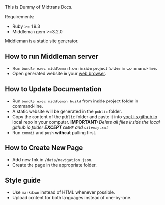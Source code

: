This is Dummy of Midtrans Docs.

Requirements:
* Ruby >= 1.9.3 
* Middleman gem >=3.2.0 

Middleman is a static site generator.

## How to run Middleman server
* Run ```bundle exec middleman``` from inside project folder in command-line.
* Open generated website in your [web browser](http://localhost:4567).

## How to Update Documentation
* Run ```bundle exec middleman build``` from inside project folder in command-line.
* A static website will be generated in the `public` folder.
* Copy the content of the `public` folder and paste it into [yocki-s.github.io](https://github.com/yocki-s/yocki-s.github.io) local repo in your computer. **IMPORTANT:** _Delete all files inside the local github.io folder_ ***EXCEPT*** _`CNAME` and `sitemap.xml`_
* Run `commit` and `push` **without** pulling first.

## How to Create New Page
* Add new link in `/data/navigation.json`.
* Create the page in the appropriate folder.

## Style guide
* Use `markdown` instead of HTML whenever possible.
* Upload content for both languages instead of one-by-one. 
